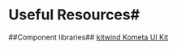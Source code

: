 # Useful Resources#
##Component libraries##
[kitwind Kometa UI Kit](https://kitwind.io/products/kometa)
